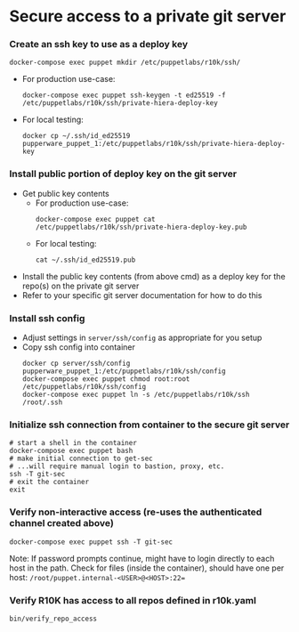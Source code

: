 # Secure access to a private git server

### Create an ssh key to use as a deploy key
```shell
docker-compose exec puppet mkdir /etc/puppetlabs/r10k/ssh/
```
- For production use-case:
  ```shell
  docker-compose exec puppet ssh-keygen -t ed25519 -f /etc/puppetlabs/r10k/ssh/private-hiera-deploy-key
  ```
- For local testing:
  ```shell
  docker cp ~/.ssh/id_ed25519
  pupperware_puppet_1:/etc/puppetlabs/r10k/ssh/private-hiera-deploy-key

  ```

### Install public portion of deploy key on the git server
- Get public key contents
  - For production use-case:
    ```shell
    docker-compose exec puppet cat /etc/puppetlabs/r10k/ssh/private-hiera-deploy-key.pub
    ```
  - For local testing:
    ```shell
    cat ~/.ssh/id_ed25519.pub
    ```
- Install the public key contents (from above cmd) as a deploy key for the
  repo(s) on the private git server
- Refer to your specific git server documentation for how to do this

### Install ssh config 
- Adjust settings in `server/ssh/config` as appropriate for you setup
- Copy ssh config into container
  ```shell
  docker cp server/ssh/config pupperware_puppet_1:/etc/puppetlabs/r10k/ssh/config
  docker-compose exec puppet chmod root:root /etc/puppetlabs/r10k/ssh/config
  docker-compose exec puppet ln -s /etc/puppetlabs/r10k/ssh /root/.ssh
  ```

### Initialize ssh connection from container to the secure git server
```shell
# start a shell in the container
docker-compose exec puppet bash
# make initial connection to get-sec
# ...will require manual login to bastion, proxy, etc.
ssh -T git-sec
# exit the container
exit
```

### Verify non-interactive access (re-uses the authenticated channel created above)
```shell
docker-compose exec puppet ssh -T git-sec
```
Note: If password prompts continue, might have to login directly to each host
in the path.  Check for files (inside the container), should have one per host:
`/root/puppet.internal-<USER>@<HOST>:22=`

### Verify R10K has access to all repos defined in r10k.yaml
```shell
bin/verify_repo_access
```
